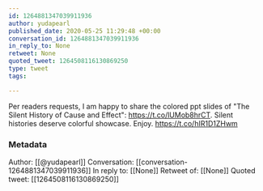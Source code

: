 ```yaml
---
id: 1264881347039911936
author: yudapearl
published_date: 2020-05-25 11:29:48 +00:00
conversation_id: 1264881347039911936
in_reply_to: None
retweet: None
quoted_tweet: 1264508116130869250
type: tweet
tags:

---
```


Per readers requests, I am happy to share the colored ppt slides of "The Silent History of Cause and Effect":  https://t.co/lUMob8hrCT. Silent histories deserve colorful showcase. Enjoy. https://t.co/hIR1D1ZHwm

### Metadata

Author: [[@yudapearl]]
Conversation: [[conversation-1264881347039911936]]
In reply to: [[None]]
Retweet of: [[None]]
Quoted tweet: [[1264508116130869250]]

